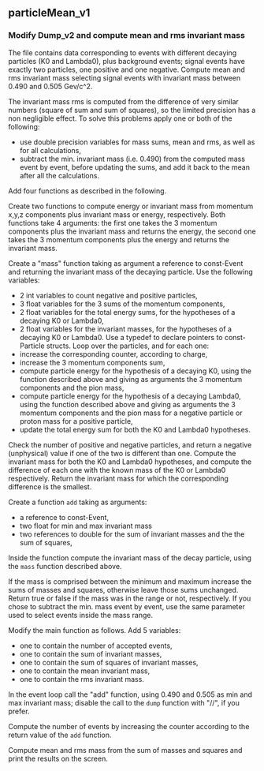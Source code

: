 ## particleMean_v1

### Modify Dump_v2 and compute mean and rms invariant mass

The file contains data corresponding to events with different decaying
particles (K0 and Lambda0), plus background events; signal events have
exactly two particles, one positive and one negative.
Compute mean and rms invariant mass selecting signal events with
invariant mass between 0.490 and 0.505 Gev/c^2.

The invariant mass rms is computed from the difference of very similar
numbers (square of sum and sum of squares), so the limited precision has
a non negligible effect. To solve this problems apply one or both of the
following:

- use double precision variables for mass sums, mean and rms, as well as
  for all calculations,
- subtract the min. invariant mass (i.e. 0.490) from the computed mass
  event by event, before updating the sums, and add it back to the mean
  after all the calculations.

Add four functions as described in the following.


Create two functions to compute energy or invariant mass from momentum
x,y,z components plus invariant mass or energy, respectively.
Both functions take 4 arguments: the first one takes the 3 momentum
components plus the invariant mass and returns the energy, the second
one takes the 3 momentum components plus the energy and returns the
invariant mass.


Create a "mass" function taking as argument a reference to const-Event
and returning the invariant mass of the decaying particle.
Use the following variables:

- 2   int variables to count negative and positive particles,
- 3 float variables for the 3 sums of the momentum components,
- 2 float variables for the total energy sums, for the hypotheses of a
  decaying K0 or Lambda0,
- 2 float variables for the invariant masses, for the hypotheses of a
  decaying K0 or Lambda0.
Use a typedef to declare pointers to const-Particle structs.
Loop over the particles, and for each one:
- increase the corresponding counter, according to charge,
- increase the 3 momentum components sum,
- compute particle energy for the hypothesis of a decaying K0,
  using the function described above and giving as arguments the 3 momentum
  components and the pion mass,
- compute particle energy for the hypothesis of a decaying Lambda0,
  using the function described above and giving as arguments the 3 momentum
  components and the pion mass for a negative particle or proton mass
  for a positive particle,
- update the total energy sum for both the K0 and Lambda0 hypotheses.

Check the number of positive and negative particles, and return a
negative (unphysical) value if one of the two is different than one.
Compute the invariant mass for both the K0 and Lambda0 hypotheses, and
compute the difference of each one with the known mass of the K0 or Lambda0
respectively. Return the invariant mass for which the corresponding
difference is the smallest.


Create a function `add` taking as arguments:

- a reference to const-Event,
- two float for min and max invariant mass
- two references to double for the sum of invariant masses
  and the the sum of squares,

Inside the function compute the invariant mass of the decay particle,
using the `mass` function described above.

If the mass is comprised between the minimum and maximum increase the sums
of masses and squares, otherwise leave those sums unchanged.
Return true or false if the mass was in the range or not, respectively.
If you chose to subtract the min. mass event by event, use the same
parameter used to select events inside the mass range.


Modify the main function as follows.
Add 5 variables:

- one to contain the number of accepted events,
- one to contain the sum of invariant masses,
- one to contain the sum of squares of invariant masses,
- one to contain the mean invariant mass,
- one to contain the rms  invariant mass.

In the event loop call the "add" function, using 0.490 and 0.505 as
min and max invariant mass; disable the call to the `dump` function
with "//", if you prefer.

Compute the number of events by increasing the counter according to
the return value of the `add` function.

Compute mean and rms mass from the sum of masses and squares and
print the results on the screen.
